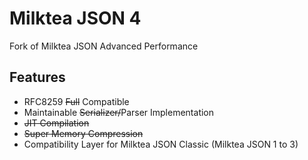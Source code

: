# Milktea JSON 4
Fork of Milktea JSON Advanced Performance

## Features
- RFC8259 ~~Full~~ Compatible
- Maintainable ~~Serializer/~~Parser Implementation
- ~~JIT Compilation~~
- ~~Super Memory Compression~~
- Compatibility Layer for Milktea JSON Classic (Milktea JSON 1 to 3)
